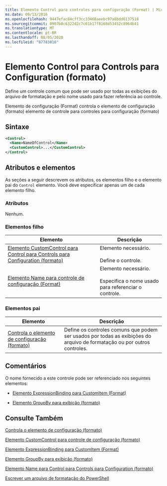 ```yaml
---
title: Elemento Control para controles para configuração (Format) | Microsoft Docs
ms.date: 09/13/2016
ms.openlocfilehash: 9447efac84cff3cc33468aeebc97a8bdd6137518
ms.sourcegitcommit: 0907b8c6322d2c7c61b17f8168d53452c8964b41
ms.translationtype: MT
ms.contentlocale: pt-BR
ms.lasthandoff: 08/05/2020
ms.locfileid: "87783816"
---
```

# <a name="control-element-for-controls-for-configuration-format"></a>Elemento Control para Controls para Configuration (formato)

Define um controle comum que pode ser usado por todas as exibições do arquivo de formatação e pelo nome usado para fazer referência ao controle.

Elemento de configuração (Format) controla o elemento de configuração (formato) elemento de controle para controles para configuração (formato)

## <a name="syntax"></a>Sintaxe

```xml
<Control>
  <Name>NameOfControl</Name>
  <CustomControl>...</CustomControl>
</Control>
```

## <a name="attributes-and-elements"></a>Atributos e elementos

As seções a seguir descrevem os atributos, os elementos filho e o elemento pai do `Control` elemento. Você deve especificar apenas um de cada elemento filho.

### <a name="attributes"></a>Atributos

Nenhum.

### <a name="child-elements"></a>Elementos filho

|Elemento|Descrição|
|-------------|-----------------|
|[Elemento CustomControl para Control para Controls para Configuration (formato)](./customcontrol-element-for-control-for-controls-for-configuration-format.md)|Elemento necessário.<br /><br /> Define o controle.|
|[Elemento Name para controle de configuração (Format)](./name-element-for-control-for-controls-for-configuration-format.md)|Elemento necessário.<br /><br /> Especifica o nome usado para referenciar o controle.|

### <a name="parent-elements"></a>Elementos pai

|Elemento|Descrição|
|-------------|-----------------|
|[Controla o elemento de configuração (formato)](./controls-element-for-configuration-format.md)|Define os controles comuns que podem ser usados por todas as exibições do arquivo de formatação ou por outros controles.|

## <a name="remarks"></a>Comentários

O nome fornecido a este controle pode ser referenciado nos seguintes elementos:

- [Elemento ExpressionBinding para CustomItem (Format)](./expressionbinding-element-for-customitem-for-controls-for-configuration-format.md)

- [Elemento GroupBy para exibição (formato)](./groupby-element-for-view-format.md)

## <a name="see-also"></a>Consulte Também

[Controla o elemento de configuração (formato)](./controls-element-for-configuration-format.md)

[Elemento CustomControl para controle de configuração (formato)](./customcontrol-element-for-control-for-controls-for-configuration-format.md)

[Elemento ExpressionBinding para CustomItem (Format)](./expressionbinding-element-for-customitem-for-controls-for-configuration-format.md)

[Elemento GroupBy para exibição (formato)](./groupby-element-for-view-format.md)

[Elemento Name para Control para Controls para Configuration (formato)](./name-element-for-control-for-controls-for-configuration-format.md)

[Escrever um arquivo de formatação do PowerShell](./writing-a-powershell-formatting-file.md)
